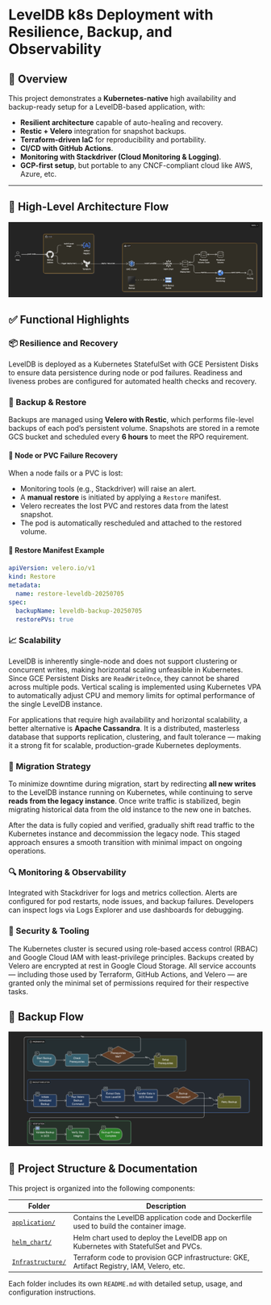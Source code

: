 
# LevelDB k8s Deployment with Resilience, Backup, and Observability

## 🚀 Overview

This project demonstrates a **Kubernetes-native** high availability and backup-ready setup for a LevelDB-based application, with:

- **Resilient architecture** capable of auto-healing and recovery.
- **Restic + Velero** integration for snapshot backups.
- **Terraform-driven IaC** for reproducibility and portability.
- **CI/CD with GitHub Actions**.
- **Monitoring with Stackdriver (Cloud Monitoring & Logging)**.
- **GCP-first setup**, but portable to any CNCF-compliant cloud like AWS, Azure, etc.

---

## 📐 High-Level Architecture Flow

![High-Level Architecture](./assets/architecture.png)

## ✅ Functional Highlights

### 📦 Resilience and Recovery
LevelDB is deployed as a Kubernetes StatefulSet with GCE Persistent Disks to ensure data persistence during node or pod failures. Readiness and liveness probes are configured for automated health checks and recovery.

### 💾 Backup & Restore
Backups are managed using **Velero with Restic**, which performs file-level backups of each pod’s persistent volume. Snapshots are stored in a remote GCS bucket and scheduled every **6 hours** to meet the RPO requirement.

#### 🧪 Node or PVC Failure Recovery

When a node fails or a PVC is lost:

- Monitoring tools (e.g., Stackdriver) will raise an alert.
- A **manual restore** is initiated by applying a `Restore` manifest.
- Velero recreates the lost PVC and restores data from the latest snapshot.
- The pod is automatically rescheduled and attached to the restored volume.

#### 🔄 Restore Manifest Example

```yaml
apiVersion: velero.io/v1
kind: Restore
metadata:
  name: restore-leveldb-20250705
spec:
  backupName: leveldb-backup-20250705
  restorePVs: true
```


### 📈 Scalability

LevelDB is inherently single-node and does not support clustering or concurrent writes, making horizontal scaling unfeasible in Kubernetes. Since GCE Persistent Disks are `ReadWriteOnce`, they cannot be shared across multiple pods. Vertical scaling is implemented using Kubernetes VPA to automatically adjust CPU and memory limits for optimal performance of the single LevelDB instance.

For applications that require high availability and horizontal scalability, a better alternative is **Apache Cassandra**. It is a distributed, masterless database that supports replication, clustering, and fault tolerance — making it a strong fit for scalable, production-grade Kubernetes deployments.


### 🚚 Migration Strategy
To minimize downtime during migration, start by redirecting **all new writes** to the LevelDB instance running on Kubernetes, while continuing to serve **reads from the legacy instance**. Once write traffic is stabilized, begin migrating historical data from the old instance to the new one in batches.

After the data is fully copied and verified, gradually shift read traffic to the Kubernetes instance and decommission the legacy node. This staged approach ensures a smooth transition with minimal impact on ongoing operations.

### 🔍 Monitoring & Observability
Integrated with Stackdriver for logs and metrics collection. Alerts are configured for pod restarts, node issues, and backup failures. Developers can inspect logs via Logs Explorer and use dashboards for debugging.

### 🔐 Security & Tooling

The Kubernetes cluster is secured using role-based access control (RBAC) and Google Cloud IAM with least-privilege principles. Backups created by Velero are encrypted at rest in Google Cloud Storage. All service accounts — including those used by Terraform, GitHub Actions, and Velero — are granted only the minimal set of permissions required for their respective tasks.



## 📐 Backup  Flow

![Backup Flow](./assets/backup_process.png)

## 📂 Project Structure & Documentation

This project is organized into the following components:

| Folder         | Description                                                                                     |
|----------------|-------------------------------------------------------------------------------------------------|
| [`application/`](./application/README.md)   | Contains the LevelDB application code and Dockerfile used to build the container image. |
| [`helm_chart/`](./helm_chart/README.md)     | Helm chart used to deploy the LevelDB app on Kubernetes with StatefulSet and PVCs.       |
| [`Infrastructure/`](./Infrastructure/README.md) | Terraform code to provision GCP infrastructure: GKE, Artifact Registry, IAM, Velero, etc. |

Each folder includes its own `README.md` with detailed setup, usage, and configuration instructions.
